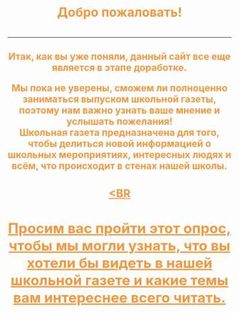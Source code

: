 <HTML>

<BODY text = #ec983f>
<H1> <P align=center>
Добро пожаловать!
</P> <H1> <HR>

<H2> <CENTER>
Итак, как вы уже поняли, данный сайт все еще является в этапе доработке.
  
Мы пока не уверены, сможем ли полноценно заниматься выпуском школьной газеты, поэтому нам важно узнать ваше мнение и услышать пожелания!
<BR> Школьная газета предназначена для того, чтобы делиться новой информацией о школьных мероприятиях, интересных людях и всём, что происходит в стенах нашей школы. </BR>
<H3>

<U> <BR <H2>
Просим вас пройти этот опрос, чтобы мы могли узнать, что вы хотели бы видеть в нашей школьной газете и какие темы вам интереснее всего читать.
</BR> </H2> </U>


</BODY>
</HTML>
